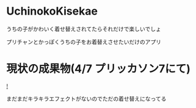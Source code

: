 # UchinokoKisekae
うちの子がかわいく着せ替えされてたらそれだけで楽しいでしょ

プリチャンとかっぽくうちの子をお着替えさせたいだけのアプリ

# 現状の成果物(4/7 プリッカソン7にて)

[!](https://raw.githubusercontent.com/zenmaibane/UchinokoKisekae/master/Assets/readmeResource/screen_to_gif.gif)

まだまだキラキラエフェクトがないのでただの着せ替えになってる
